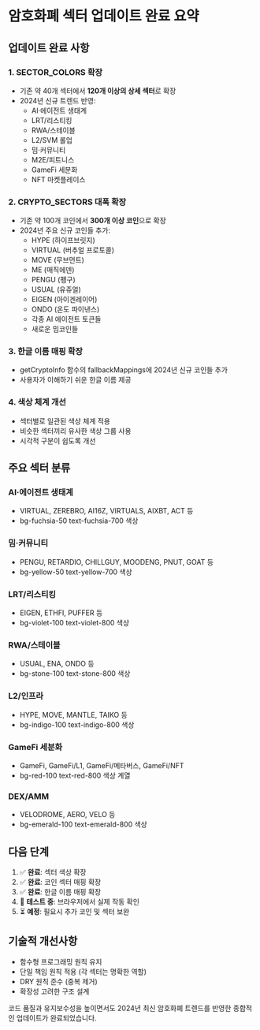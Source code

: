 # 암호화폐 섹터 업데이트 완료 요약

## 업데이트 완료 사항

### 1. SECTOR_COLORS 확장
- 기존 약 40개 섹터에서 **120개 이상의 상세 섹터**로 확장
- 2024년 신규 트렌드 반영:
  - AI·에이전트 생태계
  - LRT/리스티킹 
  - RWA/스테이블
  - L2/SVM 롤업
  - 밈·커뮤니티
  - M2E/피트니스
  - GameFi 세분화
  - NFT 마켓플레이스

### 2. CRYPTO_SECTORS 대폭 확장
- 기존 약 100개 코인에서 **300개 이상 코인**으로 확장
- 2024년 주요 신규 코인들 추가:
  - HYPE (하이프브릿지)
  - VIRTUAL (버추얼 프로토콜)
  - MOVE (무브먼트)
  - ME (매직에덴)
  - PENGU (펭구)
  - USUAL (유쥬얼)
  - EIGEN (아이겐레이어)
  - ONDO (온도 파이낸스)
  - 각종 AI 에이전트 토큰들
  - 새로운 밈코인들

### 3. 한글 이름 매핑 확장
- getCryptoInfo 함수의 fallbackMappings에 2024년 신규 코인들 추가
- 사용자가 이해하기 쉬운 한글 이름 제공

### 4. 색상 체계 개선
- 섹터별로 일관된 색상 체계 적용
- 비슷한 섹터끼리 유사한 색상 그룹 사용
- 시각적 구분이 쉽도록 개선

## 주요 섹터 분류

### AI·에이전트 생태계
- VIRTUAL, ZEREBRO, AI16Z, VIRTUALS, AIXBT, ACT 등
- bg-fuchsia-50 text-fuchsia-700 색상

### 밈·커뮤니티
- PENGU, RETARDIO, CHILLGUY, MOODENG, PNUT, GOAT 등
- bg-yellow-50 text-yellow-700 색상

### LRT/리스티킹
- EIGEN, ETHFI, PUFFER 등
- bg-violet-100 text-violet-800 색상

### RWA/스테이블
- USUAL, ENA, ONDO 등
- bg-stone-100 text-stone-800 색상

### L2/인프라
- HYPE, MOVE, MANTLE, TAIKO 등
- bg-indigo-100 text-indigo-800 색상

### GameFi 세분화
- GameFi, GameFi/L1, GameFi/메타버스, GameFi/NFT
- bg-red-100 text-red-800 색상 계열

### DEX/AMM
- VELODROME, AERO, VELO 등
- bg-emerald-100 text-emerald-800 색상

## 다음 단계

1. ✅ **완료**: 섹터 색상 확장
2. ✅ **완료**: 코인 섹터 매핑 확장  
3. ✅ **완료**: 한글 이름 매핑 확장
4. 🔄 **테스트 중**: 브라우저에서 실제 작동 확인
5. ⏳ **예정**: 필요시 추가 코인 및 섹터 보완

## 기술적 개선사항

- 함수형 프로그래밍 원칙 유지
- 단일 책임 원칙 적용 (각 섹터는 명확한 역할)
- DRY 원칙 준수 (중복 제거)
- 확장성 고려한 구조 설계

코드 품질과 유지보수성을 높이면서도 2024년 최신 암호화폐 트렌드를 반영한 종합적인 업데이트가 완료되었습니다.

